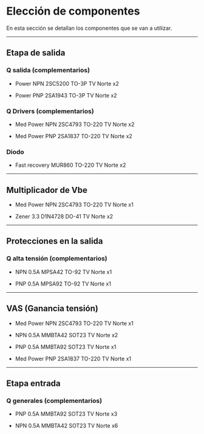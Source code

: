 # Elección de componentes

En esta sección se detallan los componentes que se van a utilizar.


---

## Etapa de salida


### Q salida (complementarios)

- Power NPN		2SC5200	TO-3P	  TV Norte		x2	
                                                  
- Power PNP		2SA1943	TO-3P 	TV Norte 	x2	


### Q Drivers (complementarios)

- Med Power NPN		2SC4793	TO-220	TV Norte	x2	
                                                
- Med Power PNP		2SA1837	TO-220	TV Norte 	x2	


### Diodo

- Fast recovery	MUR860 	TO-220	TV Norte		x2

---

## Multiplicador de Vbe

- Med Power NPN		2SC4793	TO-220	TV Norte	x1

- Zener 3.3		    D1N4728	DO-41	 TV Norte		x2


---

## Protecciones en la salida

### Q alta tensión (complementarios)

- NPN 0.5A 		MPSA42	TO-92	TV Norte		x1	

- PNP 0.5A		MPSA92	TO-92	TV Norte		x1	


---

## VAS (Ganancia tensión)

- Med Power NPN		2SC4793	TO-220	TV Norte	x1

- NPN 0.5A		    MMBTA42	  SOT23	  TV Norte	x2

- PNP 0.5A		    MMBTA92	  SOT23	  TV Norte	x1

- Med Power PNP		2SA1837	TO-220	TV Norte 	x1	


---

## Etapa entrada 

### Q generales (complementarios)

- PNP 0.5A		    MMBTA92	  SOT23	  TV Norte	x3	

- NPN 0.5A		    MMBTA42	  SOT23	  TV Norte	x6






